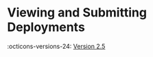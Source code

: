 # Viewing and Submitting Deployments

:octicons-versions-24: [Version 2.5](../../home/whats-new-2022.md#may-2022-runai-version-25)

<!-- 
The Run:ai User interface Job area allows the viewing of Jobs and Job details. It also allows the Reseracher to submit Jobs, suspend and resume Jobs and delete Jobs.

## Job list

The main view shows a list of Jobs. The list can be filtered and sorted:

![job-list](img/job-list.png)


## Submit Job
On the top right, you can choose to Submit a new Job. A Job form will open: 

![submit-job](img/submit-job.png)

!!! Note
    If the _Submit Job_ button is disabled or does not exist, then your cluster is not installed or configured to connect to the cluster see [here](overview.md) for more information.

## Job Properties

When selecting a single Job, a right-pane appears:

![job-properties](img/specific-job.png)

This multi-tab view provides information about Job details, related Pods, Job status history and various utilization graphs. You can also view internal Job logs as shown here:

![job-logs](img/job-logs.png)

## Other operations

You can also delete a selected Job or suspend/resume a selected Job.  -->